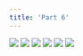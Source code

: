 ```yaml
---
title: 'Part 6'
---
```


![](images/pelen-purul/part-6/pelen42.jpg)
![](images/pelen-purul/part-6/pelen43.jpg)
![](images/pelen-purul/part-6/pelen44.jpg)
![](images/pelen-purul/part-6/pelen45.jpg)
![](images/pelen-purul/part-6/pelen46.jpg)
![](images/pelen-purul/part-6/pelen47.jpg)